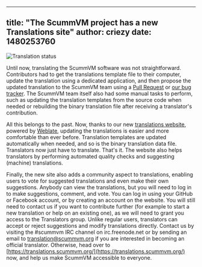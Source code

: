 
---
title: "The ScummVM project has a new Translations site"
author: criezy
date: 1480253760
---

![Translation status](https://translations.scummvm.org/widgets/scummvm/-/287x66-white.png)

Until now, translating the ScummVM software was not straightforward. Contributors had to get the translations template file to their computer, update the translation using a dedicated application, and then propose the updated translation to the ScummVM team using a [Pull Request](https://help.github.com/articles/creating-a-pull-request/) or [our bug tracker](https://bugs.scummvm.org/). The ScummVM team itself also had some manual tasks to perform, such as updating the translation templates from the source code when needed or rebuilding the binary translation file after receiving a translator's contribution.

All this belongs to the past. Now, thanks to our new [translations website](https://translations.scummvm.org/), powered by [Weblate](https://weblate.org/), updating the translations is easier and more comfortable than ever before. Translation templates are updated automatically when needed, and so is the binary translation data file. Translators now just have to translate. That's it. The website also helps translators by performing automated quality checks and suggesting (machine) translations.

Finally, the new site also adds a community aspect to translations, enabling users to vote for suggested translations and even make their own suggestions. Anybody can view the translations, but you will need to log in to make suggestions, comment, and vote. You can log in using your GitHub or Facebook account, or by creating an account on the website. You will still need to contact us if you want to contribute further (for example to start a new translation or help on an existing one), as we will need to grant you access to the Translators group. Unlike regular users, translators can accept or reject suggestions and modify translations directly. Contact us by visiting the #scummvm IRC channel on irc.freenode.net or by sending an email to [translation@scummvm.org](mailto:translation@scummvm.org) if you are interested in becoming an official translator. Otherwise, head over to [https://translations.scummvm.org/](https://translations.scummvm.org/) now, and help us make ScummVM accessible to everyone.
